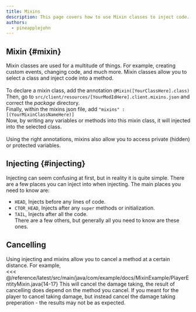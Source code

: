 ```yaml
---
title: Mixins
description: This page covers how to use Mixin classes to inject code.
authors:
  - pineapplejohn
---
```


## Mixin {#mixin}
Mixin classes are used for a multitude of things. For example, creating custom events, 
changing code, and much more. Mixin classes allow you to select a class and inject code into a method. <br/><br/>
To declare a mixin class, add the annotation ```@Mixin([YourClassHere].class)``` <br/> Then, go to ```src/client/resources/[YourModIdHere].client.mixins.json``` and correct the *package* directory. <br/> Finally, within the mixins json file, add ```"mixins" : [(YourMixinClassNameHere)]```
<br/>
Now, by writing any variables or methods into this mixin class, it will injected into the selected class. <br/> <br/>
Using the right annotations, mixins also allow you to access private (hidden) or protected variables.

## Injecting {#injecting}
Injecting can seem confusing at first, but in reality it is quite simple. There are a few places you can inject into when injecting. The main places you need to know are: <br/>
- ```HEAD```, Injects before any lines of code. <br/>
- ```CTOR_HEAD```, Injects after any ```super``` methods or initialization. <br/>
- ```TAIL```, Injects after all the code. <br/>
There are a few others, but generally all you need to know are these ones.
## Cancelling
Using injecting and mixins allow you to cancel a method at a certain distance. For example, <br/> 
<<< @/reference/latest/src/main/java/com/example/docs/MixinExample/PlayerEntityMixin.java{14-17}
This will cancel the damage taking, the result of cancelling does depend on the method you cancel. If you meant for the player to cancel taking damage, but instead cancel the damage taking preperation - the results may not be as expected.
